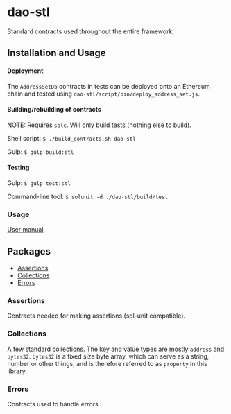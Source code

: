 # dao-stl

Standard contracts used throughout the entire framework.

## Installation and Usage

#### Deployment

The `AddressSetDb` contracts in tests can be deployed onto an Ethereum chain and tested using `dao-stl/script/bin/deploy_address_set.js`.

#### Building/rebuilding of contracts

NOTE: Requires `solc`. Will only build tests (nothing else to build).

Shell script: `$ ./build_contracts.sh dao-stl`

Gulp: `$ gulp build:stl`

#### Testing

Gulp: `$ gulp test:stl`

Command-line tool: `$ solunit -d ./dao-stl/build/test`

### Usage

[User manual](https://github.com/smartcontractproduction/dao/blob/master/docs/Manual.md)

## Packages

* [Assertions](#assertions)
* [Collections](#collections)
* [Errors](#errors)

### Assertions

Contracts needed for making assertions (sol-unit compatible).

### Collections

A few standard collections. The key and value types are mostly `address` and `bytes32`. `bytes32` is a fixed size byte array, which can serve as a string, number or other things, and is therefore referred to as `property` in this library.

### Errors

Contracts used to handle errors.